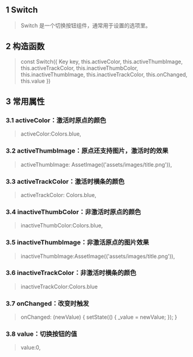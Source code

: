 ## **1 Switch**
> Switch 是一个切换按钮组件，通常用于设置的选项里。

## **2 构造函数** 
> const Switch({
>     Key key,
>     this.activeColor,
>     this.activeThumbImage,
>     this.activeTrackColor,
>     this.inactiveThumbColor,
>     this.inactiveThumbImage,
>     this.inactiveTrackColor,
>     this.onChanged,
>     this.value
> })

## **3 常用属性** 
### **3.1 activeColor：激活时原点的颜色**
> activeColor:Colors.blue,

### **3.2 activeThumbImage：原点还支持图片，激活时的效果**
> activeThumbImage: AssetImage(('assets/images/title.png')),

### **3.3 activeTrackColor：激活时横条的颜色**
> activeTrackColor: Colors.blue,

### **3.4 inactiveThumbColor：非激活时原点的颜色**
> inactiveThumbColor:Colors.blue,

### **3.5 inactiveThumbImage：非激活原点的图片效果**
> inactiveThumbImage:AssetImage(('assets/images/title.png')),

### **3.6 inactiveTrackColor：非激活时横条的颜色**
> inactiveTrackColor:Colors.blue

### **3.7 onChanged：改变时触发**
> onChanged: (newValue) {
>     setState(() {
>         _value = newValue;
>     });
> }

### **3.8 value：切换按钮的值**
> value:0,
